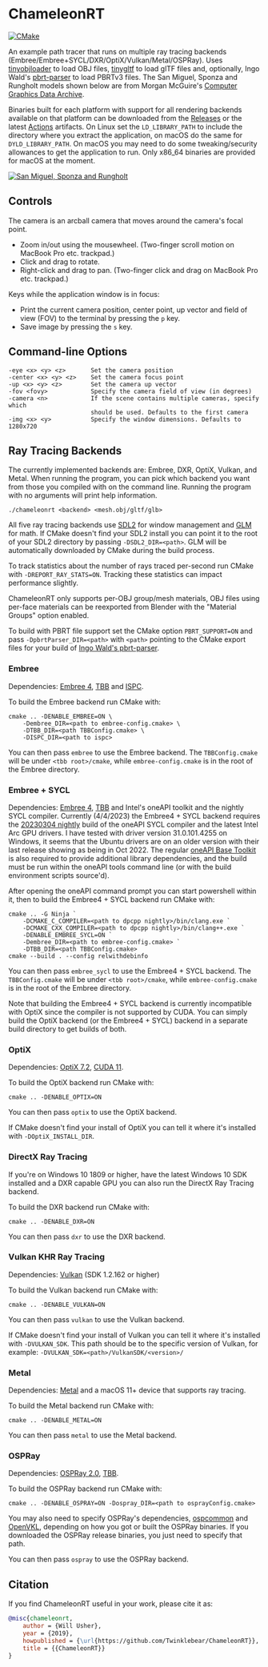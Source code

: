 # ChameleonRT

[![CMake](https://github.com/Twinklebear/ChameleonRT/actions/workflows/cmake.yml/badge.svg)](https://github.com/Twinklebear/ChameleonRT/actions/workflows/cmake.yml)

An example path tracer that runs on multiple ray tracing backends (Embree/Embree+SYCL/DXR/OptiX/Vulkan/Metal/OSPRay).
Uses [tinyobjloader](https://github.com/syoyo/tinyobjloader) to load OBJ files,
[tinygltf](https://github.com/syoyo/tinygltf) to load glTF files and, optionally,
Ingo Wald's [pbrt-parser](https://github.com/ingowald/pbrt-parser) to load PBRTv3 files.
The San Miguel,
Sponza and Rungholt models shown below are from Morgan McGuire's [Computer Graphics Data Archive](https://casual-effects.com/data/).

Binaries built for each platform with support for all rendering backends available on that platform
can be downloaded from the [Releases](https://github.com/Twinklebear/ChameleonRT/releases) or the latest [Actions](https://github.com/Twinklebear/ChameleonRT/actions) artifacts.
On Linux set the `LD_LIBRARY_PATH` to include the directory where you extract the
application, on macOS do the same for `DYLD_LIBRARY_PATH`. On macOS you may need to do some
tweaking/security allowances to get the application to run. Only x86_64 binaries are provided for macOS at the moment.

[![San Miguel, Sponza and Rungholt](https://i.imgur.com/tKZYjzn.jpg)](https://i.imgur.com/pVhQK3j.jpg)

## Controls

The camera is an arcball camera that moves around the camera's focal point.

- Zoom in/out using the mousewheel. (Two-finger scroll motion on MacBook Pro etc. trackpad.)
- Click and drag to rotate.
- Right-click and drag to pan. (Two-finger click and drag on MacBook Pro etc. trackpad.)

Keys while the application window is in focus:

- Print the current camera position, center point, up vector and field of view (FOV) to the terminal by pressing the `p` key.
- Save image by pressing the `s` key.

## Command-line Options

```text
-eye <x> <y> <z>       Set the camera position
-center <x> <y> <z>    Set the camera focus point
-up <x> <y> <z>        Set the camera up vector
-fov <fovy>            Specify the camera field of view (in degrees)
-camera <n>            If the scene contains multiple cameras, specify which
                       should be used. Defaults to the first camera
-img <x> <y>           Specify the window dimensions. Defaults to 1280x720
```

## Ray Tracing Backends  

The currently implemented backends are: Embree, DXR, OptiX, Vulkan, and Metal.
When running the program, you can pick which backend you want from
those you compiled with on the command line. Running the program with no
arguments will print help information.

```
./chameleonrt <backend> <mesh.obj/gltf/glb>
```

All five ray tracing backends use [SDL2](https://www.libsdl.org/index.php) for window management
and [GLM](https://github.com/g-truc/glm) for math.
If CMake doesn't find your SDL2 install you can point it to the root
of your SDL2 directory by passing `-DSDL2_DIR=<path>`. GLM will be automatically
downloaded by CMake during the build process.

To track statistics about the number of rays traced per-second
run CMake with `-DREPORT_RAY_STATS=ON`. Tracking these statistics can
impact performance slightly.

ChameleonRT only supports per-OBJ group/mesh materials, OBJ files using per-face materials
can be reexported from Blender with the "Material Groups" option enabled.

To build with PBRT file support set the CMake option `PBRT_SUPPORT=ON` and pass
`-DpbrtParser_DIR=<path>` with `<path>` pointing to the CMake export files for
your build of [Ingo Wald's pbrt-parser](https://github.com/ingowald/pbrt-parser).

### Embree

Dependencies: [Embree 4](https://embree.github.io/),
[TBB](https://www.threadingbuildingblocks.org/) and [ISPC](https://ispc.github.io/).

To build the Embree backend run CMake with:

```
cmake .. -DENABLE_EMBREE=ON \
	-Dembree_DIR=<path to embree-config.cmake> \
	-DTBB_DIR=<path TBBConfig.cmake> \
	-DISPC_DIR=<path to ispc>
```

You can then pass `embree` to use the Embree backend. The `TBBConfig.cmake` will
be under `<tbb root>/cmake`, while `embree-config.cmake` is in the root of the
Embree directory.

### Embree + SYCL

Dependencies: [Embree 4](https://embree.github.io/),
[TBB](https://www.threadingbuildingblocks.org/) and Intel's oneAPI toolkit
and the nightly SYCL compiler.
Currently (4/4/2023) the Embree4 + SYCL backend requires the
[20230304 nightly](https://github.com/intel/llvm/releases/tag/sycl-nightly%2F20230304) build of
the oneAPI SYCL compiler and the latest Intel Arc GPU drivers.
I have tested with driver version 31.0.101.4255 on Windows, it seems that the Ubuntu
drivers are on an older version with their last release showing as being in Oct 2022.
The regular [oneAPI Base Toolkit](https://www.intel.com/content/www/us/en/developer/tools/oneapi/base-toolkit.html)
is also required to provide additional library
dependencies, and the build must be run within the oneAPI tools command line
(or with the build environment scripts source'd).

After opening the oneAPI command prompt you can start powershell within it,
then to build the Embree4 + SYCL backend run CMake with:

```
cmake .. -G Ninja `
    -DCMAKE_C_COMPILER=<path to dpcpp nightly>/bin/clang.exe `
    -DCMAKE_CXX_COMPILER=<path to dpcpp nightly>/bin/clang++.exe `
    -DENABLE_EMBREE_SYCL=ON `
    -Dembree_DIR=<path to embree-config.cmake> `
	-DTBB_DIR=<path TBBConfig.cmake>
cmake --build . --config relwithdebinfo
```

You can then pass `embree_sycl` to use the Embree4 + SYCL backend. The `TBBConfig.cmake` will
be under `<tbb root>/cmake`, while `embree-config.cmake` is in the root of the
Embree directory.

Note that building the Embree4 + SYCL backend is currently incompatible with OptiX
since the compiler is not supported by CUDA. You can simply build the OptiX backend
(or the Embree4 + SYCL) backend in a separate build directory to get builds of both.

### OptiX

Dependencies: [OptiX 7.2](https://developer.nvidia.com/optix), [CUDA 11](https://developer.nvidia.com/cuda-zone).

To build the OptiX backend run CMake with:

```
cmake .. -DENABLE_OPTIX=ON
```

You can then pass `optix` to use the OptiX backend.

If CMake doesn't find your install of OptiX you can tell it where
it's installed with `-DOptiX_INSTALL_DIR`.

### DirectX Ray Tracing

If you're on Windows 10 1809 or higher, have the latest Windows 10 SDK installed and a DXR
capable GPU you can also run the DirectX Ray Tracing backend.

To build the DXR backend run CMake with:

```
cmake .. -DENABLE_DXR=ON
```

You can then pass `dxr` to use the DXR backend.

### Vulkan KHR Ray Tracing

Dependencies: [Vulkan](https://vulkan.lunarg.com/) (SDK 1.2.162 or higher)

To build the Vulkan backend run CMake with:

```
cmake .. -DENABLE_VULKAN=ON
```

You can then pass `vulkan` to use the Vulkan backend.

If CMake doesn't find your install of Vulkan you can tell it where it's
installed with `-DVULKAN_SDK`. This path should be to the specific version
of Vulkan, for example: `-DVULKAN_SDK=<path>/VulkanSDK/<version>/`

### Metal

Dependencies: [Metal](https://developer.apple.com/metal/) and a macOS 11+ device that supports ray tracing.

To build the Metal backend run CMake with:

```
cmake .. -DENABLE_METAL=ON
```

You can then pass `metal` to use the Metal backend.

### OSPRay

Dependencies: [OSPRay 2.0](http://www.ospray.org/), [TBB](https://www.threadingbuildingblocks.org/).

To build the OSPRay backend run CMake with:

```
cmake .. -DENABLE_OSPRAY=ON -Dospray_DIR=<path to osprayConfig.cmake>
```

You may also need to specify OSPRay's dependencies,
[ospcommon](https://github.com/ospray/ospcommon) and [OpenVKL](https://github.com/openvkl/openvkl),
depending on how you got or built the OSPRay binaries.
If you downloaded the OSPRay release binaries, you just need to
specify that path.

You can then pass `ospray` to use the OSPRay backend.

## Citation

If you find ChameleonRT useful in your work, please cite it as:

```bibtex
@misc{chameleonrt,
	author = {Will Usher},
	year = {2019},
	howpublished = {\url{https://github.com/Twinklebear/ChameleonRT}},
	title = {{ChameleonRT}}
} 
```
